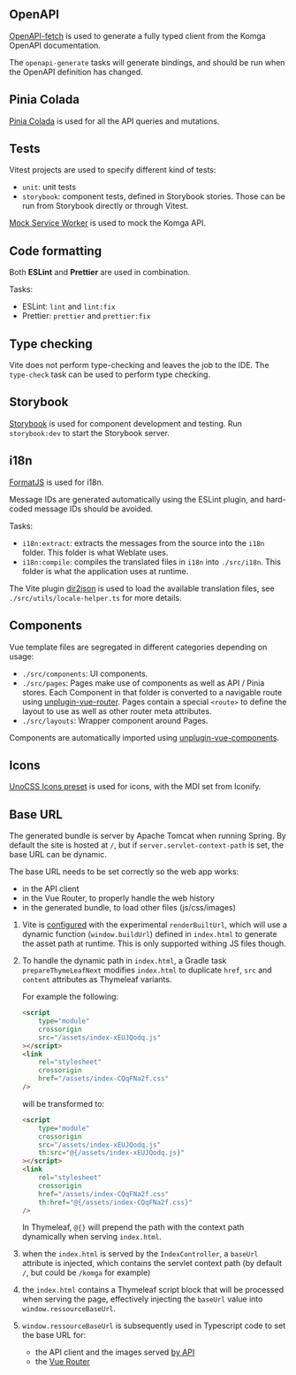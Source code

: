 ## OpenAPI

[OpenAPI-fetch](https://openapi-ts.dev/openapi-fetch/) is used to generate a fully typed client from the Komga OpenAPI documentation.

The `openapi-generate` tasks will generate bindings, and should be run when the OpenAPI definition has changed.

## Pinia Colada

[Pinia Colada](https://pinia-colada.esm.dev/) is used for all the API queries and mutations.

## Tests

Vitest projects are used to specify different kind of tests:

- `unit`: unit tests
- `storybook`: component tests, defined in Storybook stories. Those can be run from Storybook directly or through Vitest.

[Mock Service Worker](https://mswjs.io/) is used to mock the Komga API.

## Code formatting

Both **ESLint** and **Prettier** are used in combination.

Tasks:

- ESLint: `lint` and `lint:fix`
- Prettier: `prettier` and `prettier:fix`

## Type checking

Vite does not perform type-checking and leaves the job to the IDE. The `type-check` task can be used to perform type checking.

## Storybook

[Storybook](https://storybook.js.org/) is used for component development and testing. Run `storybook:dev` to start the Storybook server.

## i18n

[FormatJS](https://formatjs.github.io/) is used for i18n.

Message IDs are generated automatically using the ESLint plugin, and hard-coded message IDs should be avoided.

Tasks:

- `i18n:extract`: extracts the messages from the source into the `i18n` folder. This folder is what Weblate uses.
- `i18n:compile`: compiles the translated files in `i18n` into `./src/i18n`. This folder is what the application uses at runtime.

The Vite plugin [dir2json](https://github.com/buddywang/vite-plugin-dir2json) is used to load the available translation files, see `./src/utils/locale-helper.ts` for more details.

## Components

Vue template files are segregated in different categories depending on usage:

- `./src/components`: UI components.
- `./src/pages`: Pages make use of components as well as API / Pinia stores. Each Component in that folder is converted to a navigable route using [unplugin-vue-router](https://github.com/posva/unplugin-vue-router). Pages contain a special `<route>` to define the layout to use as well as other router meta attributes.
- `./src/layouts`: Wrapper component around Pages.

Components are automatically imported using [unplugin-vue-components](https://github.com/unplugin/unplugin-vue-components).

## Icons

[UnoCSS Icons preset](https://unocss.dev/presets/icons) is used for icons, with the MDI set from Iconify.

## Base URL

The generated bundle is server by Apache Tomcat when running Spring. By default the site is hosted at `/`, but if `server.servlet-context-path` is set, the base URL can be dynamic.

The base URL needs to be set correctly so the web app works:

- in the API client
- in the Vue Router, to properly handle the web history
- in the generated bundle, to load other files (js/css/images)

1. Vite is [configured](./vite.config.mts) with the experimental `renderBuiltUrl`, which will use a dynamic function (`window.buildUrl`) defined in `index.html` to generate the asset path at runtime. This is only supported withing JS files though.
2. To handle the dynamic path in `index.html`, a Gradle task `prepareThymeLeafNext` modifies `index.html` to duplicate `href`, `src` and `content` attributes as Thymeleaf variants.

    For example the following:

    ```html
    <script
        type="module"
        crossorigin
        src="/assets/index-xEUJQodq.js"
    ></script>
    <link
        rel="stylesheet"
        crossorigin
        href="/assets/index-CQqFNa2f.css"
    />
    ```

    will be transformed to:

    ```html
    <script
        type="module"
        crossorigin
        src="/assets/index-xEUJQodq.js"
        th:src="@{/assets/index-xEUJQodq.js}"
    ></script>
    <link
        rel="stylesheet"
        crossorigin
        href="/assets/index-CQqFNa2f.css"
        th:href="@{/assets/index-CQqFNa2f.css}"
    />
    ```

    In Thymeleaf, `@{}` will prepend the path with the context path dynamically when serving `index.html`.

3. when the `index.html` is served by the `IndexController`, a `baseUrl` attribute is injected, which contains the servlet context path (by default `/`, but could be `/komga` for example)
4. the `index.html` contains a Thymeleaf script block that will be processed when serving the page, effectively injecting the `baseUrl` value into `window.ressourceBaseUrl`.
5. `window.ressourceBaseUrl` is subsequently used in Typescript code to set the base URL for:
    - the API client and the images served [by API](./src/api/base.ts)
    - the [Vue Router](./src/router/index.ts)
